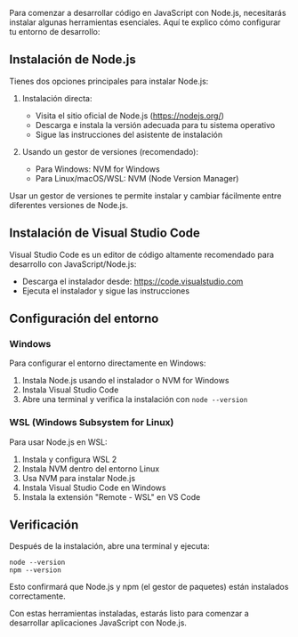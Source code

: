 Para comenzar a desarrollar código en JavaScript con Node.js, necesitarás instalar algunas herramientas esenciales. Aquí te explico cómo configurar tu entorno de desarrollo:

## Instalación de Node.js

Tienes dos opciones principales para instalar Node.js:

1. Instalación directa:
   - Visita el sitio oficial de Node.js (https://nodejs.org/)
   - Descarga e instala la versión adecuada para tu sistema operativo
   - Sigue las instrucciones del asistente de instalación

2. Usando un gestor de versiones (recomendado):
   - Para Windows: NVM for Windows
   - Para Linux/macOS/WSL: NVM (Node Version Manager)

Usar un gestor de versiones te permite instalar y cambiar fácilmente entre diferentes versiones de Node.js.

## Instalación de Visual Studio Code

Visual Studio Code es un editor de código altamente recomendado para desarrollo con JavaScript/Node.js:

- Descarga el instalador desde: https://code.visualstudio.com
- Ejecuta el instalador y sigue las instrucciones

## Configuración del entorno

### Windows

Para configurar el entorno directamente en Windows:
1. Instala Node.js usando el instalador o NVM for Windows
2. Instala Visual Studio Code
3. Abre una terminal y verifica la instalación con `node --version`

### WSL (Windows Subsystem for Linux)

Para usar Node.js en WSL:
1. Instala y configura WSL 2
2. Instala NVM dentro del entorno Linux
3. Usa NVM para instalar Node.js
4. Instala Visual Studio Code en Windows
5. Instala la extensión "Remote - WSL" en VS Code

## Verificación

Después de la instalación, abre una terminal y ejecuta:

```
node --version
npm --version
```

Esto confirmará que Node.js y npm (el gestor de paquetes) están instalados correctamente.

Con estas herramientas instaladas, estarás listo para comenzar a desarrollar aplicaciones JavaScript con Node.js.

